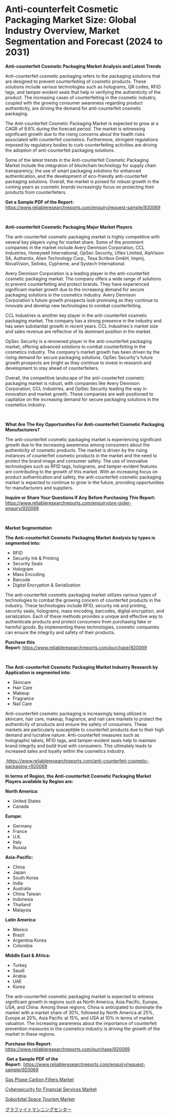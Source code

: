<p><h1>Anti-counterfeit Cosmetic Packaging Market Size: Global Industry Overview, Market Segmentation and Forecast (2024 to 2031)</h1></p><p><strong>Anti-counterfeit Cosmetic Packaging Market Analysis and Latest Trends</strong></p>
<p><p>Anti-counterfeit cosmetic packaging refers to the packaging solutions that are designed to prevent counterfeiting of cosmetic products. These solutions include various technologies such as holograms, QR codes, RFID tags, and tamper-evident seals that help in verifying the authenticity of the product. The increasing cases of counterfeiting in the cosmetic industry, coupled with the growing consumer awareness regarding product authenticity, are driving the demand for anti-counterfeit cosmetic packaging.</p><p>The Anti-counterfeit Cosmetic Packaging Market is expected to grow at a CAGR of 9.8% during the forecast period. The market is witnessing significant growth due to the rising concerns about the health risks associated with counterfeit cosmetics. Furthermore, stringent regulations imposed by regulatory bodies to curb counterfeiting activities are driving the adoption of anti-counterfeit packaging solutions.</p><p>Some of the latest trends in the Anti-counterfeit Cosmetic Packaging Market include the integration of blockchain technology for supply chain transparency, the use of smart packaging solutions for enhanced authentication, and the development of eco-friendly anti-counterfeit packaging solutions. Overall, the market is poised for robust growth in the coming years as cosmetic brands increasingly focus on protecting their products from counterfeiters.</p></p>
<p><strong>Get a Sample PDF of the Report:&nbsp;</strong> <a href="https://www.reliableresearchreports.com/enquiry/request-sample/920069">https://www.reliableresearchreports.com/enquiry/request-sample/920069</a></p>
<p>&nbsp;</p>
<p><strong>Anti-counterfeit Cosmetic Packaging Major Market Players</strong></p>
<p><p>The anti-counterfeit cosmetic packaging market is highly competitive with several key players vying for market share. Some of the prominent companies in the market include Avery Dennison Corporation, CCL Industries, Honeywell International, OpSec Security, Uflex Limited, AlpVision SA, Authentix, Alien Technology Corp., Tesa Scribos GmbH, Impinj, NovaVision, Selinko, Cypheme, and Systech International.</p><p>Avery Dennison Corporation is a leading player in the anti-counterfeit cosmetic packaging market. The company offers a wide range of solutions to prevent counterfeiting and protect brands. They have experienced significant market growth due to the increasing demand for secure packaging solutions in the cosmetics industry. Avery Dennison Corporation's future growth prospects look promising as they continue to innovate and develop new technologies to combat counterfeiting.</p><p>CCL Industries is another key player in the anti-counterfeit cosmetic packaging market. The company has a strong presence in the industry and has seen substantial growth in recent years. CCL Industries's market size and sales revenue are reflective of its dominant position in the market.</p><p>OpSec Security is a renowned player in the anti-counterfeit packaging market, offering advanced solutions to combat counterfeiting in the cosmetics industry. The company's market growth has been driven by the rising demand for secure packaging solutions. OpSec Security's future growth prospects are bright as they continue to invest in research and development to stay ahead of counterfeiters.</p><p>Overall, the competitive landscape of the anti-counterfeit cosmetic packaging market is robust, with companies like Avery Dennison Corporation, CCL Industries, and OpSec Security leading the way in innovation and market growth. These companies are well-positioned to capitalize on the increasing demand for secure packaging solutions in the cosmetics industry.</p></p>
<p>&nbsp;</p>
<p><strong>What Are The Key Opportunities For Anti-counterfeit Cosmetic Packaging Manufacturers?</strong></p>
<p><p>The anti-counterfeit cosmetic packaging market is experiencing significant growth due to the increasing awareness among consumers about the authenticity of cosmetic products. The market is driven by the rising instances of counterfeit cosmetic products in the market and the need to protect the brand image and consumer safety. The use of innovative technologies such as RFID tags, holograms, and tamper-evident features are contributing to the growth of this market. With an increasing focus on product authentication and safety, the anti-counterfeit cosmetic packaging market is expected to continue to grow in the future, providing opportunities for manufacturers and suppliers.</p></p>
<p><strong>Inquire or Share Your Questions If Any Before Purchasing This Report:</strong> <a href="https://www.reliableresearchreports.com/enquiry/pre-order-enquiry/920069">https://www.reliableresearchreports.com/enquiry/pre-order-enquiry/920069</a></p>
<p>&nbsp;</p>
<p><strong>Market Segmentation</strong></p>
<p><strong>The Anti-counterfeit Cosmetic Packaging Market Analysis by types is segmented into:</strong></p>
<p><ul><li>RFID</li><li>Security Ink & Printing</li><li>Security Seals</li><li>Hologram</li><li>Mass Encoding</li><li>Barcode</li><li>Digital Encryption & Serialization</li></ul></p>
<p><p>The anti-counterfeit cosmetic packaging market utilizes various types of technologies to combat the growing concern of counterfeit products in the industry. These technologies include RFID, security ink and printing, security seals, holograms, mass encoding, barcodes, digital encryption, and serialization. Each of these methods provides a unique and effective way to authenticate products and protect consumers from purchasing fake or harmful goods. By implementing these technologies, cosmetic companies can ensure the integrity and safety of their products.</p></p>
<p><strong>Purchase this Report:&nbsp;</strong><a href="https://www.reliableresearchreports.com/purchase/920069">https://www.reliableresearchreports.com/purchase/920069</a></p>
<p>&nbsp;</p>
<p><strong>The Anti-counterfeit Cosmetic Packaging Market Industry Research by Application is segmented into:</strong></p>
<p><ul><li>Skincare</li><li>Hair Care</li><li>Makeup</li><li>Fragrance</li><li>Nail Care</li></ul></p>
<p><p>Anti-counterfeit cosmetic packaging is increasingly being utilized in skincare, hair care, makeup, fragrance, and nail care markets to protect the authenticity of products and ensure the safety of consumers. These markets are particularly susceptible to counterfeit products due to their high demand and lucrative nature. Anti-counterfeit measures such as holographic labels, RFID tags, and tamper-evident seals help to maintain brand integrity and build trust with consumers. This ultimately leads to increased sales and loyalty within the cosmetics industry.</p></p>
<p><a href="https://www.reliableresearchreports.com/anti-counterfeit-cosmetic-packaging-r920069">&nbsp;https://www.reliableresearchreports.com/anti-counterfeit-cosmetic-packaging-r920069</a></p>
<p><strong>In terms of Region, the Anti-counterfeit Cosmetic Packaging Market Players available by Region are:</strong></p>
<p>
    <p> <strong> North America: </strong>
        <ul>
            <li>United States</li>
            <li>Canada</li>
        </ul>
        </p> 
    <p> <strong> Europe: </strong>
        <ul>
            <li>Germany</li>
            <li>France</li>
            <li>U.K.</li>
            <li>Italy</li>
            <li>Russia</li>
        </ul>
        </p> 
    <p> <strong> Asia-Pacific: </strong>
        <ul>
            <li>China</li>
            <li>Japan</li>
            <li>South Korea</li>
            <li>India</li>
            <li>Australia</li>
            <li>China Taiwan</li>
            <li>Indonesia</li>
            <li>Thailand</li>
            <li>Malaysia</li>
        </ul>
        </p> 
    <p> <strong> Latin America: </strong>
        <ul>
            <li>Mexico</li>
            <li>Brazil</li>
            <li>Argentina Korea</li>
            <li>Colombia</li>
        </ul>
        </p> 
    <p> <strong> Middle East & Africa: </strong>
        <ul>
            <li>Turkey</li>
            <li>Saudi</li>
            <li>Arabia</li>
            <li>UAE</li>
            <li>Korea</li>
        </ul>
    </p>
    </p>
<p><p>The anti-counterfeit cosmetic packaging market is expected to witness significant growth in regions such as North America, Asia Pacific, Europe, USA, and China. Among these regions, China is anticipated to dominate the market with a market share of 30%, followed by North America at 25%, Europe at 20%, Asia Pacific at 15%, and USA at 10% in terms of market valuation. The increasing awareness about the importance of counterfeit prevention measures in the cosmetics industry is driving the growth of the market in these regions.</p></p>
<p><strong>Purchase this Report: </strong><a href="https://www.reliableresearchreports.com/purchase/920069">https://www.reliableresearchreports.com/purchase/920069</a></p>
<p>&nbsp;<strong>Get a Sample PDF of the Report:&nbsp;&nbsp;</strong><a href="https://www.reliableresearchreports.com/enquiry/request-sample/920069">https://www.reliableresearchreports.com/enquiry/request-sample/920069</a></p>
<p><strong></strong></p>
<p><p><a href="https://www.linkedin.com/pulse/exploring-gas-phase-carbon-filters-market-dynamics-global-trends-eradf?trackingId=a805uEVIoBU9F2MLDe5D5g%3D%3D">Gas Phase Carbon Filters Market</a></p><p><a href="https://github.com/hlspriggs/Market-Research-Report-List-1/blob/main/cybersecurity-for-financial-services-market.md">Cybersecurity for Financial Services Market</a></p><p><a href="https://github.com/ksleyeze/Market-Research-Report-List-1/blob/main/suborbital-space-tourism-market.md">Suborbital Space Tourism Market</a></p><p><a href="https://github.com/DanykaKilback/Market-Research-Report-List-2/blob/main/548554623559.md">グラファイトマシニングセンター</a></p></p>